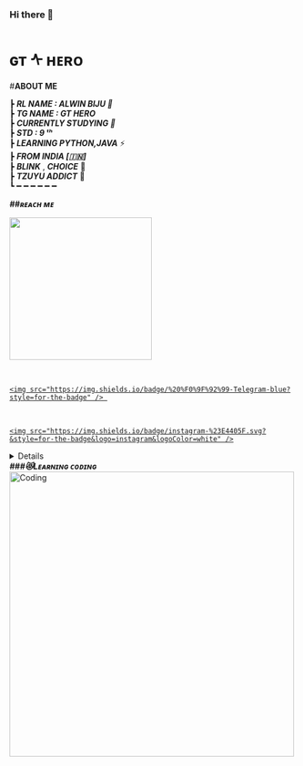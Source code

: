### Hi there 👋

#  ɢᴛ ᠰ ʜᴇʀᴏ
#<b>**ABOUT ME** </b>


┣ ***RL NAME : ALWIN BIJU 🧸***                                                                                       
┣  ***TG NAME : GT HERO***                                                             
┣  ***CURRENTLY STUDYING  🍫***                   
┣  ***STD : 9 ᵗʰ***            
┣  ***LEARNING PYTHON,JAVA*** ⚡️                            
┣ ***FROM INDIA [🇮🇳]***                            
┣  ***BLINK***  , ***CHOICE***  💜                    
┣  ***TZUYU ADDICT*** 💝                        
┗ ━ ━ ━ ━ ━ ━ 


<b><i>##ʀᴇᴀᴄʜ ᴍᴇ</i></b>




 <p align="left"><a href="https://t.me/cat_of_tg"><img src="https://te.legra.ph/file/3e4a637c82b4e8af8ef59.jpg" width="250"></a> </p> 

</a>&nbsp;&nbsp; <a href="https://t.me/GTHERO">

    <img src="https://img.shields.io/badge/%20%F0%9F%92%99-Telegram-blue?style=for-the-badge" /> 

</a>&nbsp;&nbsp; <a href="https://instagram.com/alwin_biju_2006">

    <img src="https://img.shields.io/badge/instagram-%23E4405F.svg?&style=for-the-badge&logo=instagram&logoColor=white" />
<details> <summary> <b><i>#Sᴛᴀᴛᴜs</i></b></summary>
 
#### + _Poisons's Github Stats_
 
[![cat-of-tg's GitHub stats](https://github-readme-stats.vercel.app/api?username=Cat-of-tg&theme=dracula&show_icons=true&hide_border=true&include_all_commits=true&hide_rank=false&line_height=25&hide_title=true)](https://github.com/cat-of-tg/github-readme-stats)

 </details>
 <b><i>###😻Lᴇᴀʀɴɪɴɢ ᴄᴏᴅɪɴɢ</i></b>

<img align="center" alt="Coding" width="500" src="https://media2.giphy.com/media/qFw6AsQptpuzQ33Fjd/giphy.gif?cid=6c09b952d65a849d347feeab83b62850459c4e66cf9f4569&rid=giphy.gif&ct=g">


